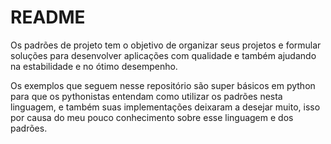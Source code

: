 # README #

Os padrões de projeto tem o objetivo de organizar seus projetos e formular soluções para desenvolver aplicações com qualidade e também ajudando na estabilidade e no ótimo desempenho.

Os exemplos que seguem nesse repositório são super básicos em python para que os pythonistas entendam como utilizar os padrões nesta linguagem, e também suas implementações deixaram a desejar muito, isso por causa do meu pouco conhecimento sobre esse linguagem e dos padrões.